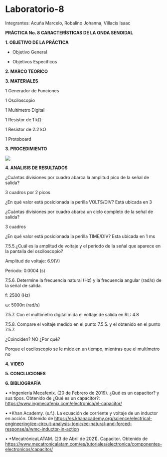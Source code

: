 # Laboratorio-8

Integrantes: Acuña Marcelo, Robalino Johanna, Villacis Isaac 

**PRÁCTICA No. 8 CARACTERÍSTICAS DE LA ONDA SENOIDAL**

**1. OBJETIVO DE LA PRÁCTICA**

* Objetivo General



* Objetivos Específicos 



**2. MARCO TEORICO**



**3. MATERIALES**

1 Generador de Funciones

1 Osciloscopio

1 Multímetro Digital

1 Resistor de 1 kΩ

1 Resistor de 2.2 kΩ

1 Protoboard

**3. PROCEDIMIENTO**

<img src=1.1.jpeg>

**4. ANALISIS DE RESULTADOS**

¿Cuántas divisiones por cuadro abarca la amplitud pico de la señal de salida?

3 cuadros por 2 picos

¿En qué valor está posicionada la perilla VOLTS/DIV? Está ubicada en 3

¿Cuántas divisiones por cuadro abarca un ciclo completo de la señal de salida?

3 cuadros

¿En qué valor está posicionada la perilla TIME/DIV? Esta ubicada en 1 ms

7.5.5.¿Cuál es la amplitud de voltaje y el periodo de la señal que aparece en la pantalla del osciloscopio?

Amplitud de voltaje: 6.9(V)

Periodo: 0.0004 (s)

7.5.6. Determine la frecuencia natural (Hz) y la frecuencia angular (rad/s) de la señal de salida.

f: 2500 (Hz)

ω: 5000π (rad/s)

7.5.7. Con el multímetro digital mida el voltaje de salida en RL: 4.8

7.5.8. Compare el voltaje medido en el punto 7.5.5. y el obtenido en el punto 7.5.7.

¿Coinciden? NO ¿Por qué?

Porque el osciloscopio se le mide en un tiempo, mientras que el multímetro no


**4. VIDEO**



**5. CONCLUCIONES**



**6. BIBLIOGRAFÍA**

•	*Ingeniería Mecafenix. (20 de Febrero de 2019). ¿Qué es un capacitor? y sus tipos. Obtenido de ¿Qué es un capacitor?: https://www.ingmecafenix.com/electronica/el-capacitor/

•	*Khan Academy. (s.f.). La ecuación de corriente y voltaje de un inductor en acción. Obtenido de https://es.khanacademy.org/science/electrical-engineering/ee-circuit-analysis-topic/ee-natural-and-forced-response/a/wmc-inductor-in-action

•	*MecatrónicaLATAM. (23 de Abril de 2021). Capacitor. Obtenido de https://www.mecatronicalatam.com/es/tutoriales/electronica/componentes-electronicos/capacitor/
